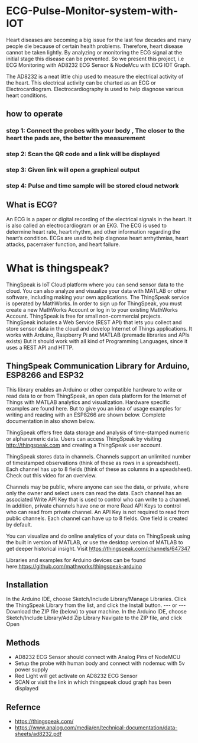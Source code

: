 # ECG-Pulse-Monitor-system-with-IOT
Heart diseases are becoming a big issue for the last few decades and many people die because of certain health problems. Therefore, heart disease cannot be taken lightly. By analyzing or monitoring the ECG signal at the initial stage this disease can be prevented. So we present this project, i.e ECG Monitoring with AD8232 ECG Sensor & NodeMcu with ECG IOT Graph.

The AD8232 is a neat little chip used to measure the electrical activity of the heart. This electrical activity can be charted as an ECG or Electrocardiogram. Electrocardiography is used to help diagnose various heart conditions.
## how to operate
### step 1: Connect the probes with your body , The closer to the heart the pads are, the better the measurement
### step 2: Scan the QR code and a link will be displayed
### step 3: Given link will open a graphical output 
### step 4: Pulse and time sample will be stored cloud network

## What is ECG?
An ECG is a paper or digital recording of the electrical signals in the heart. It is also called an electrocardiogram or an EKG. The ECG is used to determine heart rate, heart rhythm, and other information regarding the heart’s condition. ECGs are used to help diagnose heart arrhythmias, heart attacks, pacemaker function, and heart failure.
# What is thingspeak?
ThingSpeak is IoT Cloud platform where you can send sensor data to the cloud. You can also analyze and visualize your data with MATLAB or other software, including making your own applications.
The ThingSpeak service is operated by MathWorks. In order to sign up for ThingSpeak, you must create a new MathWorks Account or log in to your existing MathWorks Account.
ThingSpeak is free for small non-commercial projects.
ThingSpeak includes a Web Service (REST API) that lets you collect and store sensor data in the cloud and develop Internet of Things applications. It works with Arduino, Raspberry Pi and MATLAB (premade libraries and APIs exists) But it should work with all kind of Programming Languages, since it uses a REST API and HTTP.
## ThingSpeak Communication Library for Arduino, ESP8266 and ESP32
This library enables an Arduino or other compatible hardware to write or read data to or from ThingSpeak, an open data platform for the Internet of Things with MATLAB analytics and visualization.
Hardware specific examples are found here. But to give you an idea of usage examples for writing and reading with an ESP8266 are shown below. Complete documentation in also shown below.

ThingSpeak offers free data storage and analysis of time-stamped numeric or alphanumeric data. Users can access ThingSpeak by visiting http://thingspeak.com and creating a ThingSpeak user account.

ThingSpeak stores data in channels. Channels support an unlimited number of timestamped observations (think of these as rows in a spreadsheet). Each channel has up to 8 fields (think of these as columns in a speadsheet). Check out this video for an overview.

Channels may be public, where anyone can see the data, or private, where only the owner and select users can read the data. Each channel has an associated Write API Key that is used to control who can write to a channel. In addition, private channels have one or more Read API Keys to control who can read from private channel. An API Key is not required to read from public channels. Each channel can have up to 8 fields. One field is created by default.

You can visualize and do online analytics of your data on ThingSpeak using the built in version of MATLAB, or use the desktop version of MATLAB to get deeper historical insight. 
Visit https://thingspeak.com/channels/647347

Libraries and examples for Arduino devices can be found here:https://github.com/mathworks/thingspeak-arduino
## Installation
In the Arduino IDE, choose Sketch/Include Library/Manage Libraries. Click the ThingSpeak Library from the list, and click the Install button.
--- or ---
Download the ZIP file (below) to your machine.
In the Arduino IDE, choose Sketch/Include Library/Add Zip Library
Navigate to the ZIP file, and click Open

## Methods
* AD8232 ECG Sensor should connect with Analog Pins of NodeMCU 
* Setup the probe with human body and connect with nodemuc with 5v power supply
* Red Light will get activate on AD8232 ECG Sensor
* SCAN  or visit the link in which thingspeak cloud graph has been displayed 
## Refernce
* https://thingspeak.com/
* https://www.analog.com/media/en/technical-documentation/data-sheets/ad8232.pdf
